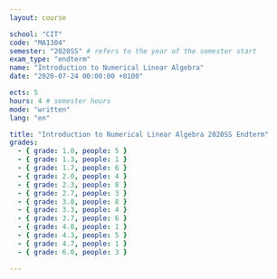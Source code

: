 ```yaml
---
layout: course

school: "CIT"
code: "MA1304"
semester: "2020SS" # refers to the year of the semester start
exam_type: "endterm"
name: "Introduction to Numerical Linear Algebra"
date: "2020-07-24 00:00:00 +0100"

ects: 5
hours: 4 # semester hours
mode: "written"
lang: "en"

title: "Introduction to Numerical Linear Algebra 2020SS Endterm"
grades:
  - { grade: 1.0, people: 5 }
  - { grade: 1.3, people: 1 }
  - { grade: 1.7, people: 6 }
  - { grade: 2.0, people: 4 }
  - { grade: 2.3, people: 8 }
  - { grade: 2.7, people: 3 }
  - { grade: 3.0, people: 8 }
  - { grade: 3.3, people: 4 }
  - { grade: 3.7, people: 6 }
  - { grade: 4.0, people: 1 }
  - { grade: 4.3, people: 5 }
  - { grade: 4.7, people: 1 }
  - { grade: 6.0, people: 3 }

---
```



